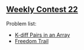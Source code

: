 <h2><a href="https://leetcode.com/contest/leetcode-weekly-contest-22/">Weekly Contest 22</a></h2>
<p>
Problem list:
<ul>
<li><a href="./k-diff_pairs_in_an_array.md">K-diff Pairs in an Array</a></li>
<li><a href="./freedom_trail.md">Freedom Trail</a></li>
</ul>
</p>